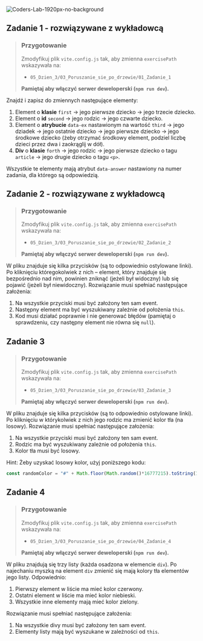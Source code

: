 ![Coders-Lab-1920px-no-background](https://user-images.githubusercontent.com/30623667/104709394-2cabee80-571f-11eb-9518-ea6a794e558e.png)


## Zadanie 1 - rozwiązywane z wykładowcą

> ### Przygotowanie
>
> Zmodyfikuj plik `vite.config.js` tak, aby zmienna `exercisePath` wskazywała na:
>
> - `05_Dzien_3/03_Poruszanie_sie_po_drzewie/01_Zadanie_1`
>
> **Pamiętaj aby włączyć serwer deweloperski (`npm run dev`).**

Znajdź i zapisz do zmiennych następujące elementy:

1. Element o **klasie** `first` -> jego pierwsze dziecko -> jego trzecie dziecko.
2. Element o **id** `second` -> jego rodzic -> jego czwarte dziecko.
3. Element o **atrybucie** `data-ex` nastawionym na wartość `third` -> jego dziadek -> jego ostatnie dziecko -> jego pierwsze dziecko -> jego środkowe dziecko (żeby otrzymać środkowy element, podziel liczbę dzieci przez dwa i zaokrąglij w dół).
4. **Div** o **klasie** `forth` -> jego rodzic -> jego pierwsze dziecko o tagu `article` -> jego drugie dziecko o tagu `<p>`.

Wszystkie te elementy mają atrybut `data-answer` nastawiony na numer zadania, dla którego są odpowiedzią.


## Zadanie 2 - rozwiązywane z wykładowcą

> ### Przygotowanie
>
> Zmodyfikuj plik `vite.config.js` tak, aby zmienna `exercisePath` wskazywała na:
>
> - `05_Dzien_3/03_Poruszanie_sie_po_drzewie/02_Zadanie_2`
>
> **Pamiętaj aby włączyć serwer deweloperski (`npm run dev`).**

W pliku znajduje się kilka przycisków (są to odpowiednio ostylowane linki). Po kliknięciu któregokolwiek z nich – element, który znajduje się bezpośrednio nad nim, powinien zniknąć (jeżeli był widoczny) lub się pojawić (jeżeli był niewidoczny). Rozwiązanie musi spełniać następujące założenia:

1. Na wszystkie przyciski musi być założony ten sam event.
2. Następny element ma być wyszukiwany zależnie od położenia `this`.
3. Kod musi działać poprawnie i nie generować błędów (pamiętaj o sprawdzeniu, czy następny element nie równa się `null`).


## Zadanie 3

> ### Przygotowanie
>
> Zmodyfikuj plik `vite.config.js` tak, aby zmienna `exercisePath` wskazywała na:
>
> - `05_Dzien_3/03_Poruszanie_sie_po_drzewie/03_Zadanie_3`
>
> **Pamiętaj aby włączyć serwer deweloperski (`npm run dev`).**

W pliku znajduje się kilka przycisków (są to odpowiednio ostylowane linki). Po kliknięciu w którykolwiek z nich jego rodzic ma zmienić kolor tła (na losowy). Rozwiązanie musi spełniać następujące założenia:

1. Na wszystkie przyciski musi być założony ten sam event.
2. Rodzic ma być wyszukiwany zależnie od położenia `this`.
3. Kolor tła musi być losowy.

Hint: Żeby uzyskać losowy kolor, użyj poniższego kodu:

```JavaScript
const randomColor = "#" + Math.floor(Math.random()*16777215).toString(16);
```


## Zadanie 4

> ### Przygotowanie
>
> Zmodyfikuj plik `vite.config.js` tak, aby zmienna `exercisePath` wskazywała na:
>
> - `05_Dzien_3/03_Poruszanie_sie_po_drzewie/04_Zadanie_4`
>
> **Pamiętaj aby włączyć serwer deweloperski (`npm run dev`).**

W pliku znajdują się trzy listy (każda osadzona w elemencie `div`). Po najechaniu myszką na element `div` zmienić się mają kolory tła elementów jego listy. Odpowiednio:

1. Pierwszy element w liście ma mieć kolor czerwony.
2. Ostatni element w liście ma mieć kolor niebieski.
3. Wszystkie inne elementy mają mieć kolor zielony.

Rozwiązanie musi spełniać następujące założenia:

1. Na wszystkie divy musi być założony ten sam event.
2. Elementy listy mają być wyszukane w zależności od `this`.
